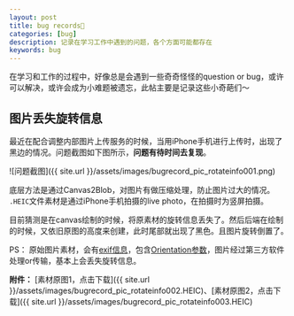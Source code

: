 ```yaml
---
layout: post
title: bug records🐞
categories: [bug]
description: 记录在学习工作中遇到的问题，各个方面可能都存在
keywords: bug
---
```


在学习和工作的过程中，好像总是会遇到一些奇奇怪怪的question or bug，或许可以解决，或许会成为小难题被遗忘，此帖主要是记录这些小奇葩们～

## 图片丢失旋转信息
最近在配合调整内部图片上传服务的时候，当用iPhone手机进行上传时，出现了黑边的情况。问题截图如下图所示，**问题有待时间去复现**。

![问题截图]({{ site.url }}/assets/images/bugrecord_pic_rotateinfo001.png)

底层方法是通过Canvas2Blob，对图片有做压缩处理，防止图片过大的情况。
`.HEIC`文件素材是通过iPhone手机拍摄的live photo，在拍摄时为竖屏拍摄。

目前猜测是在canvas绘制的时候，将原素材的旋转信息丢失了。然后后端在绘制的时候，又依旧原图的高度来创建，此时尾部就出现了黑色。且图片旋转倒置了。

PS： 原始图片素材，会有[exif信息]()，包含[Orientation参数](https://hkzww.com/%E5%9B%BE%E7%89%87%E6%98%BE%E7%A4%BA%E6%97%8B%E8%BD%AC%E9%97%AE%E9%A2%98.html)，图片经过第三方软件处理or传输，基本上会丢失旋转信息。

**附件：**
[素材原图1，点击下载]({{ site.url }}/assets/images/bugrecord_pic_rotateinfo002.HEIC)、[素材原图2，点击下载]({{ site.url }}/assets/images/bugrecord_pic_rotateinfo003.HEIC)

